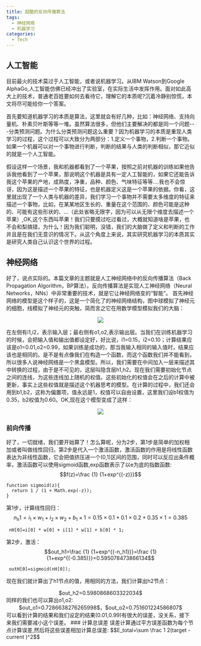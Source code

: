 ```yaml
---
title: 超酷的反向传播算法
tags:
  - 神经网络
  - 机器学习
categories: 
  - Tech
---
```

## 人工智能
  目前最火的技术莫过于人工智能，或者说机器学习。从IBM Watson到Google AlphaGo,人工智能仿佛已经冲出了实验室，在实际生活中发挥作用。面对如此高大上的技术，普通老百姓要如何去看待它，理解它的本质呢?沉着冷静别惊慌，本文将尽可能给你一个答案。
  
  首先要知道机器学习的本质是算法，这里就会有好几种，比如：神经网络、支持向量机、朴素贝叶斯等等一堆。虽然算法很多，但他们主要解决的都是同一个问题---分类预测问题。为什么分类预测问题这么重要？因为机器学习的本质是重现人类学习的过程，这个过程可以大致分为两部分：1.定义一个事物，2.判断一个事物。如果一个机器可以对一个事物进行判断，判断的结果与人类的判断相似，那它近似的就是一个人工智能。

  假设这样一个场景，我和机器都看到了一个苹果，按照之前对机器的训练如果他告诉我他看到了一个苹果，那说明这个机器是具有一定人工智能的，如果它还能告诉我这个苹果的产地，成熟度，净重，品种、颜色、气味特征等等....我也不会惊讶，因为这是描述一个苹果的特征，也是机器定义这是一个苹果的依据。你看，这里就出现了一个人类与机器的差异，我们学习一个事物并不需要太多维度的特征来描述一个事物，比如，在某某地区生长的、重量在这个范围的、颜色可能是这种的、可能有这些形状的、...（此处省略无限字，因为可以从无限个维度去描述一个苹果）,OK,这个东西叫苹果！我们只要摸过吃过看过，大概就知道啥是苹果，也不会和梨搞错，为什么！因为我们聪明，没错，我们的大脑做了定义和判断的工作并且是在我们无意识的情况下。从这个角度上来说，其实研究机器学习的本质其实是研究人类自己认识这个世界的过程。  
   

## 神经网络
  好了，说点实际的。本篇文章的主题就是人工神经网络中的反向传播算法（Back Propagation Algorithm，BP算法）。反向传播算法是实现人工神经网络（Neural Networks，NNs）中非常重要的技术，就是它让神经网络变的“智能”。
  首先神经网络的模型是这个样子的，这是一个简化了的神经网络结构，图中球模拟了神经元的细胞，线模拟了神经元的突触，简而言之它在用数学模型模拟我们的大脑：

<center> <img src="/images/bp/bp1.svg"> </center>

  
  在左侧有i1,i2，表示输入层；最右侧有o1,o2,表示输出层。当我们在训练机器学习的时候，会把输入值和输出值都设定好，好比说，i1=0.15，i2=0.10；计算结果应该是o1=0.01,o2=0.99，如果训练是成功的，那当我输入相同的输入值时，结果应该也是相同的。是不是有点像我们在构造一个函数，而这个函数我们并不能看到，所以很多人说神经网络是一个黑盒模型。所以，我们需要在中间加入一层来描述其中转换的过程，由于是不可见的，这层叫隐含层h1,h2。现在我们需要初始化节点之间的连线，为这些连线加上随机的权值。这些初始化的权值会在之后的计算中被更新，事实上这些权值就是描述这个机器思考的模型。在计算的过程中，我们还会用到b1,b2，这称为偏置项，值永远是1，权值可以自由设置，这里我们设b1权值为0.35，b2权值为0.60。OK,现在这个模型变成了这样：
  
<center> <img src="/images/bp/bp2.svg"> </center>
  
### 前向传播
  好了，一切就绪，我们要开始算了！怎么算呢，分为2步，第1步是简单的加权相加或者叫做线性回归，第2步是代入一个激活函数，激活函数的作用是将线性函数表达为非线性函数，它会把值挤压进一个(0,1)区间的范围，同时可以反应出条件概率，激活函数可以使用sigmoid函数,exp函数表示了以e为底的指数函数:
  $$f(z)=\frac {1} {1+exp^{(-z)}}$$
```
function sigmoid(z){
  return 1 / (1 + Math.exp(-z));
}
```
  第1步，计算线性回归：
$$n_h1=i_1 × w_1 + i_2 × w_2 + b_1 × 1=0.15 × 0.1 + 0.1 × 0.2 + 0.35 × 1=0.385$$
```
 nH[0]=i[0] * w[0] + i[1] * w[1] + b[0] * 1;
```
  第2步，激活：
  $$out_h1=\frac {1} {1+exp^{(-n_h1)}}=\frac {1} {1+exp^{(-0.385)}}=0.595078473866134$$
```
 outH[0]=sigmoid(nH[0]);
```
  现在我们就计算出了h1节点的值，用相同的方法，我们计算出h2节点：
  <center>$out_h2=0.5980868603322034$</center>
  同样的我们也可以算出o1,o2:
  <center>
  $out_o1=0.7286638276265998$，$out_o2=0.751601224586807$  
  </center>
  可以看到计算的结果和我们设定的结果(0.01,0.99)有很大的误差，没关系，接下来我们需要减小这个误差。
### 计算总误差
  误差计算通过平方误差函数为每个节点计算误差,然后将这些误差相加计算总误差:
  $$E_total=\sum \frac 1 2(target - current )^2$$
  
<!--$$x=\frac{-b\pm\sqrt{b^2-4ac}}{2a}$$-->
<!--\\(x=\frac{-b\pm\sqrt{b^2-4ac}}{2a}\\)-->






<script type="text/x-mathjax-config">
MathJax.Hub.Config({
  tex2jax: {inlineMath: [['$','$'], ['\\(','\\)']]}
});
</script>
<script type="text/javascript" async src="/js/MathJax.js?config=TeX-AMS-MML_HTMLorMML"></script>